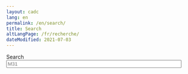 ```yaml
---
layout: cadc
lang: en
permalink: /en/search/
title: Search
altLangPage: /fr/recherche/
dateModified: 2021-07-03
---
```


<div class="wb-frmvld nojs-hide wb-init wb-frmvld-inited row">
    <form action="#" method="get" id="search-form" novalidate="novalidate">
        <input type="hidden" name="language" value="en">
        <div id="input" class="col-sm-12">
            <div class="form-group">
                <label for="search" class="hidden"><span class="field-name">Search</span></label>
                <input id="search" name="search" placeholder="M31" class="form-control" size="55" list="suggestions" />
                <datalist id="suggestions">
                    <option label="M13" value="M13"></option>
                </datalist>
            </div>
        </div>
    </form>
    <div class="arialive wb-inv" aria-live="polite" aria-relevant="all"></di0v>
</div>
